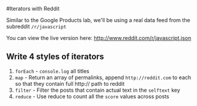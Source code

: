 #Iterators with Reddit

Similar to the Google Products lab, we'll be using a real data feed from the subreddit `/r/javascript`

You can view the live version here:
http://www.reddit.com/r/javascript.json

## Write 4 styles of iterators

1. `forEach` -  `console.log` all titles
2. `map` - Return an array of permalinks, append `http://reddit.com` to each so that they contain full http:// path to reddit
3. `filter` - Filter the posts that contain actual text in the  `selftext` key
4. `reduce` - Use reduce to count all the `score` values across posts
